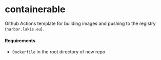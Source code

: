 # containerable
Github Actions template for building images and pushing to the registry (`harbor.lakis.eu`). 
#### Requirements
 - `Dockerfile` in the root directory of new repo

